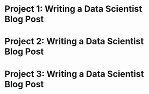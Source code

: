 # Project 1: Writing a Data Scientist Blog Post

# Project 2: Writing a Data Scientist Blog Post

# Project 3: Writing a Data Scientist Blog Post